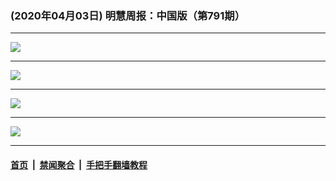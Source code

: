 ### (2020年04月03日) 明慧周报：中国版（第791期）

---

<img src="http://qikan.minghui.org/mhqkpage/qikanimage/2020/04/02/mhzb_791_pdf-online1.png"/><hr/>
<img src="http://qikan.minghui.org/mhqkpage/qikanimage/2020/04/02/mhzb_791_pdf-online2.png"/><hr/>
<img src="http://qikan.minghui.org/mhqkpage/qikanimage/2020/04/02/mhzb_791_pdf-online3.png"/><hr/>
<img src="http://qikan.minghui.org/mhqkpage/qikanimage/2020/04/02/mhzb_791_pdf-online4.png"/><hr/>


#### [首页](../../../..) &nbsp;|&nbsp; [禁闻聚合](https://github.com/gfw-breaker/banned-news) &nbsp;|&nbsp; [手把手翻墙教程](https://github.com/gfw-breaker/guides) 